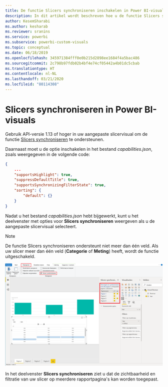 ```yaml
---
title: De functie Slicers synchroniseren inschakelen in Power BI-visuals
description: In dit artikel wordt beschreven hoe u de functie Slicers synchroniseren kunt toevoegen aan Power BI-visuals.
author: KesemSharabi
ms.author: kesharab
ms.reviewer: sranins
ms.service: powerbi
ms.subservice: powerbi-custom-visuals
ms.topic: conceptual
ms.date: 06/18/2019
ms.openlocfilehash: 345971384fff0e0b215d2898ee1684f4a5bac486
ms.sourcegitcommit: 2c798b97fdb02b4bf4e74cf05442a4b01dc5cbab
ms.translationtype: HT
ms.contentlocale: nl-NL
ms.lasthandoff: 03/21/2020
ms.locfileid: "80114308"
---
```

# <a name="sync-slicers-in-power-bi-visuals"></a>Slicers synchroniseren in Power BI-visuals

Gebruik API-versie 1.13 of hoger in uw aangepaste slicervisual om de functie [Slicers synchroniseren](https://docs.microsoft.com/power-bi/desktop-slicers) te ondersteunen.

Daarnaast moet u de optie inschakelen in het bestand *capabilities.json*, zoals weergegeven in de volgende code:

```json
{
    ...
    "supportsHighlight": true,
    "suppressDefaultTitle": true,
    "supportsSynchronizingFilterState": true,
    "sorting": {
        "default": {}
    }
}
```

Nadat u het bestand *capabilities.json* hebt bijgewerkt, kunt u het deelvenster met opties voor **Slicers synchroniseren** weergeven als u de aangepaste slicervisual selecteert.

> [!NOTE]
> De functie Slicers synchroniseren ondersteunt niet meer dan één veld. Als uw slicer meer dan één veld (**Categorie** of **Meting**) heeft, wordt de functie uitgeschakeld.

![Het deelvenster Slicers synchroniseren](media/enable-sync-slicers/sync-slicers-panel.png)

In het deelvenster **Slicers synchroniseren** ziet u dat de zichtbaarheid en filtratie van uw slicer op meerdere rapportpagina's kan worden toegepast.

